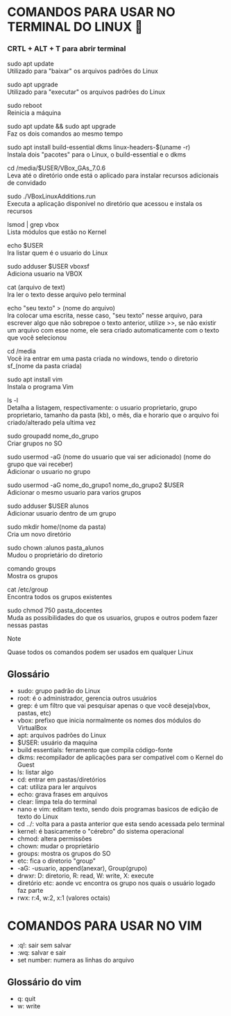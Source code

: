 # COMANDOS PARA USAR NO TERMINAL DO LINUX 🦇
### CRTL + ALT + T para abrir terminal <br> 
sudo apt update <br>
Utilizado para "baixar" os arquivos padrões do Linux <br>

sudo apt upgrade <br>
Utilizado para "executar" os arquivos padrões do Linux <br>

sudo reboot <br>
Reinicia a máquina <br>

sudo apt update && sudo apt upgrade <br>
Faz os dois comandos ao mesmo tempo

sudo apt install build-essential dkms linux-headers-$(uname -r) <br>
Instala dois "pacotes" para o Linux, o build-essential e o dkms

cd /media/$USER/VBox_GAs_7.0.6 <br>
Leva até o diretório onde está o aplicado para instalar recursos adicionais de convidado<br>

sudo ./VBoxLinuxAdditions.run<br>
Executa a aplicação disponível no diretório que acessou e instala os recursos<br>

lsmod | grep vbox<br>
Lista módulos que estão no Kernel <br>

echo $USER<br>
Ira listar quem é o usuario do Linux<br>

sudo adduser $USER vboxsf<br>
Adiciona usuario na VBOX

cat (arquivo de text)<br>
Ira ler o texto desse arquivo pelo terminal<br>

echo "seu texto" > (nome do arquivo)<br>
Ira colocar uma escrita, nesse caso, "seu texto" nesse arquivo, para escrever algo que não sobrepoe o texto anterior, utilize >>, se não existir um arquivo com esse nome, ele sera criado automaticamente com o texto que você selecionou <br>

cd /media <br>
Você ira entrar em uma pasta criada no windows, tendo o diretorio sf_(nome da pasta criada)<br>

sudo apt install vim<br>
Instala o programa Vim<br>

ls -l <br>
Detalha a listagem, respectivamente: o usuario proprietario, grupo proprietario, tamanho da pasta (kb), o mês, dia e horario que o arquivo foi criado/alterado pela ultima vez <br>

sudo groupadd nome_do_grupo <br>
Criar grupos no SO<br>

sudo usermod -aG (nome do usuario que vai ser adicionado) (nome do grupo que vai receber)<br>
Adicionar o usuario no grupo<br>

sudo usermod -aG nome_do_grupo1 nome_do_grupo2 $USER <br>
Adicionar o mesmo usuario para varios grupos <br>

sudo adduser $USER alunos <br>
Adicionar usuario dentro de um grupo <br>

sudo mkdir home/(nome da pasta) <br>
Cria um novo diretório<br>

sudo chown :alunos pasta_alunos<br>
Mudou o proprietário do diretorio

comando groups <br>
Mostra os grupos

cat /etc/group <br>
Encontra todos os grupos existentes

sudo chmod 750 pasta_docentes <br>
Muda as possibilidades do que os usuarios, grupos e outros podem fazer nessas pastas

> [!NOTE]
> Quase todos os comandos podem ser usados em qualquer Linux

## Glossário <br>
- sudo: grupo padrão do Linux <br>
- root: é o administrador, gerencia outros usuários  <br>
- grep: é um filtro que vai pesquisar apenas o que você deseja(vbox, pastas, etc) <br>
- vbox: prefixo que inicia normalmente os nomes dos módulos do VirtualBox<br>
- apt: arquivos padrões do Linux <br>
- $USER: usuário da maquina
- build essentials: ferramento que compila código-fonte <br>
- dkms: recompilador de aplicações para ser compativel com o Kernel do Guest<br>
- ls: listar algo
- cd: entrar em pastas/diretórios
- cat: utiliza para ler arquivos
- echo: grava frases em arquivos
- clear: limpa tela do terminal
- nano e vim: editam texto, sendo dois programas basicos de edição de texto do Linux
- cd ../: volta para a pasta anterior que esta sendo acessada pelo terminal
- kernel: é basicamente o "cérebro" do sistema operacional
- chmod: altera permissões
- chown: mudar o proprietário
- groups: mostra os grupos do SO
- etc: fica o diretorio "group"
- -aG: -usuario, append(anexar), Group(grupo)
- drwxr: D: diretorio, R: read, W: write, X: execute
- diretório etc: aonde vc encontra os grupo nos quais o usuário logado faz parte
- rwx: r:4, w:2, x:1 (valores octais)
# COMANDOS PARA USAR NO VIM
- :q!: sair sem salvar
- :wq: salvar e sair
- set number: numera as linhas do arquivo

## Glossário do vim
- q: quit
- w: write
